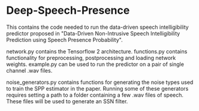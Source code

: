 # Deep-Speech-Presence
This contains the code needed to run the data-driven speech intelligibility predictor proposed in "Data-Driven Non-Intrusive Speech Intelligibility Prediction using Speech Presence Probability".

network.py contains the Tensorflow 2 architecture. functions.py contains functionality for preprocessing, postprocessing and loading network weights. example.py can be used to run the predictor on a pair of single channel .wav files.

noise_generators.py contains functions for generating the noise types used to train the SPP estimator in the paper. Running some of these generators requires setting a path to a folder containing a few .wav files of speech. These files will be used to generate an SSN filter.
